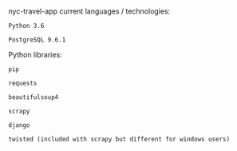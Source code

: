 #
nyc-travel-app current languages / technologies:

	Python 3.6

	PostgreSQL 9.6.1 

Python libraries:
	
	pip
	
	requests
	
	beautifulsoup4
	
	scrapy
	
	django
	
	twisted (included with scrapy but different for windows users)
	

